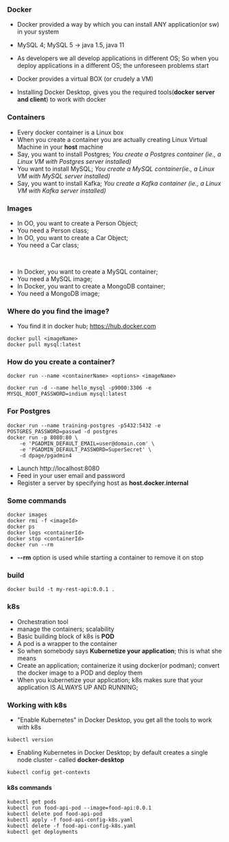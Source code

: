 ### Docker

* Docker provided a way by which you can install ANY application(or sw) in your system
* MySQL 4; MySQL 5 -> java 1.5, java 11
* As developers we all develop applications in different OS; So when you deploy applications in a different OS; the unforeseen problems start

* Docker provides a virtual BOX (or crudely a VM)

* Installing Docker Desktop, gives you the required tools(**docker server and client**) to work with docker

### Containers

* Every docker container is a Linux box
* When you create a container you are actually creating  Linux Virtual Machine in your **host** machine
* Say, you want to install Postgres; *You create a Postgres container (ie., a Linux VM with Postgres server installed)*
* You want to install MySQL; *You create a MySQL container(ie., a Linux VM with MySQL server installed)*
* Say, you want to install Kafka; *You create a Kafka container (ie., a Linux VM with Kafka server installed)*

### Images

* In OO, you want to create a Person Object;
* You need a Person class;
* In OO, you want to create a Car Object;
* You need a Car class;
<br/>

* In Docker, you want to create a MySQL container;
* You need a MySQL image;
* In Docker, you want to create a MongoDB container;
* You need a MongoDB image;

### Where do you find the image?


* You find it in docker hub; https://hub.docker.com

```
docker pull <imageName>
docker pull mysql:latest
```

### How do you create a container?

```
docker run --name <containerName> <options> <imageName>
```

```
docker run -d --name hello_mysql -p9000:3306 -e MYSQL_ROOT_PASSWORD=indium mysql:latest
```


### For Postgres

```
docker run --name training-postgres -p5432:5432 -e POSTGRES_PASSWORD=passwd -d postgres
docker run -p 8080:80 \   
    -e 'PGADMIN_DEFAULT_EMAIL=user@domain.com' \
    -e 'PGADMIN_DEFAULT_PASSWORD=SuperSecret' \
    -d dpage/pgadmin4

```

* Launch http://localhost:8080
* Feed in your user email and password
* Register a server by specifying host as **host.docker.internal**



### Some commands

```
docker images
docker rmi -f <imageId>
docker ps
docker logs <containerId>
docker stop <containerId>	
docker run --rm 	
```

* **--rm** option is used while starting a container to remove it on stop

### build

```
docker build -t my-rest-api:0.0.1 .
```


### k8s

* Orchestration tool
* manage the containers; scalability
* Basic building block of k8s is **POD**
* A pod is a wrapper to the container
* So when somebody says **Kubernetize your application**; this is what she means
* Create an application; containerize it using docker(or podman); convert the docker image to a POD and deploy them
* When you kubernetize your application; k8s makes sure that your application IS ALWAYS UP AND RUNNING;

### Working with k8s

* "Enable Kubernetes" in Docker Desktop, you get all the tools to work with k8s

```
kubectl version
```

* Enabling Kubernetes in Docker Desktop; by default creates a single node cluster - called **docker-desktop**

```
kubectl config get-contexts
```

####  k8s commands

```
kubectl get pods
kubectl run food-api-pod --image=food-api:0.0.1
kubectl delete pod food-api-pod
kubectl apply -f food-api-config-k8s.yaml
kubectl delete -f food-api-config-k8s.yaml
kubectl get deployments
```
























